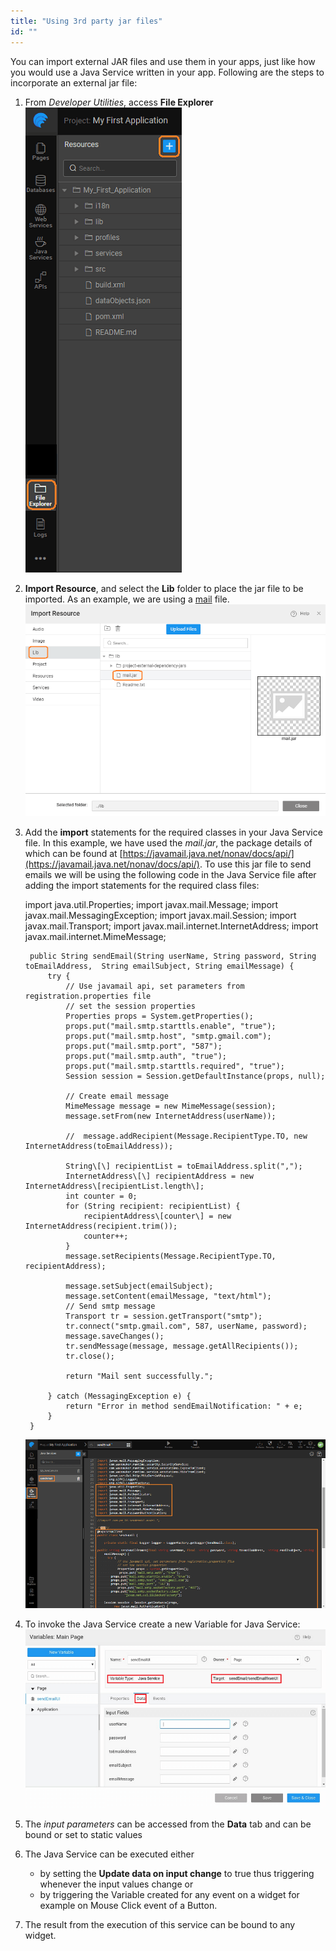 ```yaml
---
title: "Using 3rd party jar files"
id: ""
---
```


You can import external JAR files and use them in your apps, just like how you would use a Java Service written in your app. Following are the steps to incorporate an external jar file:

1. From _Developer Utilities_, access **File Explorer** [![](/learn/assets/ext_import.png)](/learn/assets/ext_import.png)
2. **Import Resource**, and select the **Lib** folder to place the jar file to be imported. As an example, we are using a [mail](/learn/assets/mail.zip) file. [![](/learn/assets/jar_folder.png)](/learn/assets/jar_folder.png)
3. Add the **import** statements for the required classes in your Java Service file. In this example, we have used the _mail.jar_, the package details of which can be found at [https://javamail.java.net/nonav/docs/api/](https://javamail.java.net/nonav/docs/api/). To use this jar file to send emails we will be using the following code in the Java Service file after adding the import statements for the required class files:
    
    import java.util.Properties;
    import javax.mail.Message;
    import javax.mail.MessagingException;
    import javax.mail.Session;
    import javax.mail.Transport;
    import javax.mail.internet.InternetAddress;
    import javax.mail.internet.MimeMessage;
    
        public String sendEmail(String userName, String password, String toEmailAddress,  String emailSubject, String emailMessage) {
            try {
                // Use javamail api, set parameters from registration.properties file
                // set the session properties
                Properties props = System.getProperties();
                props.put("mail.smtp.starttls.enable", "true");
                props.put("mail.smtp.host", "smtp.gmail.com");
                props.put("mail.smtp.port", "587");
                props.put("mail.smtp.auth", "true");
                props.put("mail.smtp.starttls.required", "true");
                Session session = Session.getDefaultInstance(props, null);
    
                // Create email message
                MimeMessage message = new MimeMessage(session);
                message.setFrom(new InternetAddress(userName));
    
                //	message.addRecipient(Message.RecipientType.TO, new InternetAddress(toEmailAddress));
    
                String\[\] recipientList = toEmailAddress.split(",");
                InternetAddress\[\] recipientAddress = new InternetAddress\[recipientList.length\];
                int counter = 0;
                for (String recipient: recipientList) {
                    recipientAddress\[counter\] = new InternetAddress(recipient.trim());
                    counter++;
                }
                message.setRecipients(Message.RecipientType.TO, recipientAddress);
    
                message.setSubject(emailSubject);
                message.setContent(emailMessage, "text/html");
                // Send smtp message
                Transport tr = session.getTransport("smtp");
                tr.connect("smtp.gmail.com", 587, userName, password);
                message.saveChanges();
                tr.sendMessage(message, message.getAllRecipients());
                tr.close();
    
                return "Mail sent successfully.";
    
            } catch (MessagingException e) {
                return "Error in method sendEmailNotification: " + e;
            }
        }
    
    [![](/learn/assets/jar_java.png)](/learn/assets/jar_java.png)
4. To invoke the Java Service create a new Variable for Java Service: [![](/learn/assets/jar_sv.png)](/learn/assets/jar_sv.png)
5. The _input parameters_ can be accessed from the **Data** tab and can be bound or set to static values
6. The Java Service can be executed either
    - by setting the **Update data on input change** to true thus triggering whenever the input values change or
    - by triggering the Variable created for any event on a widget for example on Mouse Click event of a Button.
7. The result from the execution of this service can be bound to any widget.

